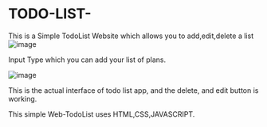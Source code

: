 # TODO-LIST-

This is a Simple TodoList Website which allows you to add,edit,delete a list
![image](https://github.com/Kath2208/TODO-LIST-/assets/117696161/ea35aadc-482e-4ca5-8b89-fac48de857d8)

Input Type which you can add your list of plans.
 
![image](https://github.com/Kath2208/TODO-LIST-/assets/117696161/97f51acb-ad25-4c13-92c6-a84bfbf20189)
 
 This is the actual interface of todo list app, and the delete, and edit button is working.

This simple Web-TodoList uses HTML,CSS,JAVASCRIPT.
